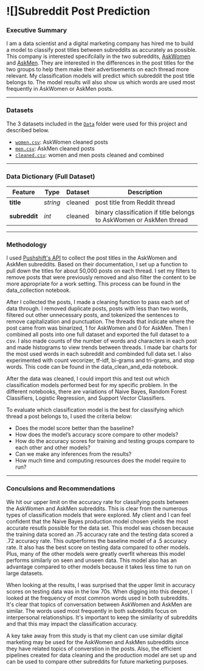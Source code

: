# ![]Subreddit Post Prediction

### Executive Summary

I am a data scientist and a digital marketing company has hired me to build a model to classify post titles between subreddits as accurately as possible. This company is interested specifcilally in the two subreddits, [AskWomen](https://www.reddit.com/r/AskWomen/) and [AskMen](https://www.reddit.com/r/AskMen/). They are interested in the differences in the post titles for the two groups to help them make their advertisements on each thread more relevant. My classification models will predict which subreddit the post title belongs to. The model results will also show us which words are used most frequently in AskWomen or AskMen posts. 

---

### Datasets

The 3 datasets included in the [`Data`](./Data/) folder were used for this project and described below. 

* [`women.csv`](./Data/women.csv): AskWomen cleaned posts
* [`men.csv`](./Data/men.csv): AskMen cleaned posts
* [`cleaned.csv`](./Data/cleaned.csv): women and men posts cleaned and combined

---

### Data Dictionary (Full Dataset)

|Feature|Type|Dataset|Description|
|---|---|---|---|
|**title**|*string*|cleaned|post title from Reddit thread| 
|**subreddit**|*int*|cleaned|binary classification if title belongs to AskWomen or AskMen thread| 

---

### Methodology 

I used [Pushshift's API](https://github.com/pushshift/api) to collect the post titles in the AskWomen and AskMen subreddits. Based on their documentation, I set up a function to pull down the titles for about 50,000 posts on each thread. I set my filters to remove posts that were previously removed and also filter the content to be more appropriate for a work setting. This process can be found in the data_collection notebook. 

After I collected the posts, I made a cleaning function to pass each set of data through. I removed duplicate posts, posts with less than two words, filtered out other unnecessary posts, and tokenized the sentences to remove capitalization and punctuation. The threads that indicate where the post came from was binarized, 1 for AskWomen and 0 for AskMen. Then I combined all posts into one full dataset and exported the full dataset to a csv. I also made counts of the number of words and characters in each post and made histograms to view trends between threads. I made bar charts for the most used words in each subreddit and combinded full data set. I also experimented with count vecorizer, tf-idf, bi-grams and tri-grams, and stop words. This code can be found in the data_clean_and_eda notebook.

After the data was cleaned, I could import this and test out which classification models performed best for my specific problem. In the different notebooks, there are variations of Naive Bayes, Random Forest Classifiers, Logistic Regression, and Support Vector Classifiers. 

To evaluate which classification model is the best for classifying which thread a post belongs to, I used the criteria below:
 - Does the model score better than the baseline?
 - How does the model’s accuracy score compare to other models?
 - How do the accuracy scores for training and testing groups compare to each other and other models?
 - Can we make any inferences from the results?
 - How much time and computing resources does the model require to run?

---

### Conculsions and Recommendations

We hit our upper limit on the accuracy rate for classifying posts between the AskWomen and AskMen subreddits. This is clear from the numerous types of classification models that were explored. My client and I can feel confident that the Naive Bayes production model chosen yields the most accurate resutls possible for the data set. This model was chosen because the training data scored an .75 accuracy rate and the testing data scored a .72 accuracy rate. This outperforms the baseline model of a .5 accuracy rate. It also has the best score on testing data compared to other models. Plus, many of the other models were greatly overfit whereas this model performs similarly on seen and unseen data. This model also has an advantage compared to other models because it takes less time to run on large datasets. 

When looking at the results, I was surprised that the upper limit in accuracy scores on testing data was in the low 70s. When digging into this deeper, I looked at the frequency of most common words used in both subreddits. It's clear that topics of conversation between AskWomen and AskMen are similar. The words used most frequently in both subreddits focus on interpersonal relationships. It's important to keep the similarity of subreddits and that this may impact the classification accuracy. 

A key take away from this study is that my client can use similar digital marketing may be used for the AskWomen and AskMen subreddits since they have related topics of converstion in the posts. Also, the efficient pipelines created for data cleaning and the production model are set up and can be used to compare other subreddits for future marketing purposes.

